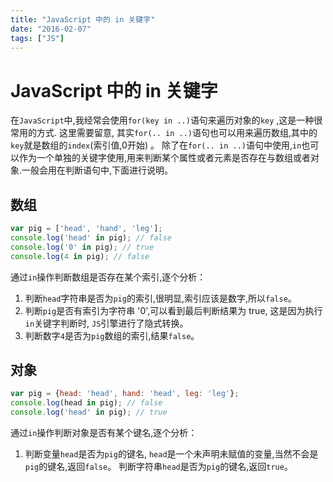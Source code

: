 ```yaml
---
title: "JavaScript 中的 in 关键字"
date: "2016-02-07"
tags: ["JS"]
---
```

# JavaScript 中的 in 关键字

在`JavaScript`中,我经常会使用`for(key in ..)`语句来遍历对象的`key` ,这是一种很常用的方式.
这里需要留意, 其实`for(.. in ..)`语句也可以用来遍历数组,其中的`key`就是数组的`index`(索引值,0开始) 。
除了在`for(.. in ..)`语句中使用,`in`也可以作为一个单独的关键字使用,用来判断某个属性或者元素是否存在与数组或者对象.一般会用在判断语句中,下面进行说明。

## 数组

```js
var pig = ['head', 'hand', 'leg'];
console.log('head' in pig); // false
console.log('0' in pig); // true
console.log(4 in pig); // false
```

通过`in`操作判断数组是否存在某个索引,逐个分析：

1. 判断`head`字符串是否为`pig`的索引,很明显,索引应该是数字,所以`false`。
1. 判断`pig`是否有索引为字符串 '0',可以看到最后判断结果为 true, 这是因为执行`in`关键字判断时, `JS`引擎进行了隐式转换。
1. 判断数字`4`是否为`pig`数组的索引,结果`false`。

## 对象

```js
var pig = {head: 'head', hand: 'head', leg: 'leg'};
console.log(head in pig); // false
console.log('head' in pig); // true
```

通过`in`操作判断对象是否有某个键名,逐个分析：

1. 判断变量`head`是否为`pig`的键名, `head`是一个未声明未赋值的变量,当然不会是`pig`的键名,返回`false`。
判断字符串`head`是否为`pig`的键名,返回`true`。
